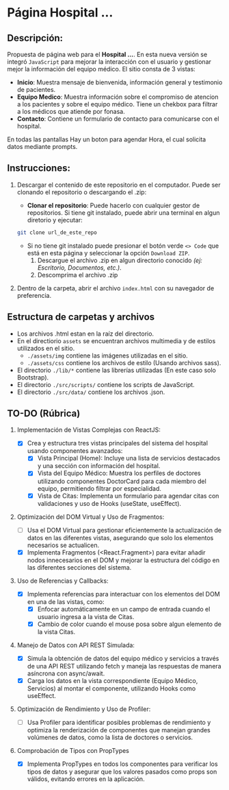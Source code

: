 # Página Hospital ...

## Descripción:

Propuesta de página web para el **Hospital ...**. En esta nueva versión se integró `JavaScript` para mejorar la interacción con el usuario y gestionar mejor la información del equipo médico. El sitio consta de 3 vistas:

- **Inicio**: Muestra mensaje de bienvenida, información general y testimonio de pacientes.
- **Equipo Medico**: Muestra información sobre el compromiso de atencion a los pacientes y sobre el equipo médico. Tiene un chekbox para filtrar a los médicos que atiende por fonasa.
- **Contacto**: Contiene un formulario de contacto para comunicarse con el hospital.

En todas las pantallas Hay un boton para agendar Hora, el cual solicita datos mediante prompts.

## Instrucciones:

1. Descargar el contenido de este repositorio en el computador. Puede ser clonando el repositorio o descargando el .zip:

   - **Clonar el repositorio**: Puede hacerlo con cualquier gestor de repositorios. Si tiene git instalado, puede abrir una terminal en algun diretorio y ejecutar:

   ```bash
   git clone url_de_este_repo
   ```

   - Si no tiene git instalado puede presionar el botón verde `<> Code` que está en esta página y seleccionar la opción `Download ZIP`.
     1. Descargue el archivo .zip en algun directorio conocido _(ej: Escritorio, Documentos, etc.)_.
     2. Descomprima el archivo .zip

2. Dentro de la carpeta, abrir el archivo `index.html` con su navegador de preferencia.

## Estructura de carpetas y archivos

- Los archivos .html estan en la raíz del directorio.
- En el directiorio `assets` se encuentran archivos multimedia y de estilos utilizados en el sitio.
  - `./assets/img` contiene las imágenes utilizadas en el sitio.
  - `./assets/css` contiene los archivos de estilo (Usando archivos sass).
- El directorio `./lib/*` contiene las librerías utilizadas (En este caso solo Bootstrap).
- El directorio `./src/scripts/` contiene los scripts de JavaScript.
- El directorio `./src/data/` contiene los archivos .json.

## TO-DO (Rúbrica)

1. Implementación de Vistas Complejas con ReactJS:

   - [x] Crea y estructura tres vistas principales del sistema del hospital usando componentes avanzados:
     - [x] Vista Principal (Home): Incluye una lista de servicios destacados y una sección con información del hospital.
     - [x] Vista del Equipo Médico: Muestra los perfiles de doctores utilizando componentes DoctorCard para cada miembro del equipo, permitiendo filtrar por especialidad.
     - [x] Vista de Citas: Implementa un formulario para agendar citas con validaciones y uso de Hooks (useState, useEffect).

2. Optimización del DOM Virtual y Uso de Fragmentos:

   - [ ] Usa el DOM Virtual para gestionar eficientemente la actualización de datos en las diferentes vistas, asegurando que solo los elementos necesarios se actualicen.
   - [x] Implementa Fragmentos (<React.Fragment>) para evitar añadir nodos innecesarios en el DOM y mejorar la estructura del código en las diferentes secciones del sistema.

3. Uso de Referencias y Callbacks:

   - [x] Implementa referencias para interactuar con los elementos del DOM en una de las vistas, como:
     - [x] Enfocar automáticamente en un campo de entrada cuando el usuario ingresa a la vista de Citas.
     - [x] Cambio de color cuando el mouse posa sobre algun elemento de la vista Citas.

4. Manejo de Datos con API REST Simulada:

   - [x] Simula la obtención de datos del equipo médico y servicios a través de una API REST utilizando fetch y maneja las respuestas de manera asíncrona con async/await.
   - [x] Carga los datos en la vista correspondiente (Equipo Médico, Servicios) al montar el componente, utilizando Hooks como useEffect.

5. Optimización de Rendimiento y Uso de Profiler:

   - [ ] Usa Profiler para identificar posibles problemas de rendimiento y optimiza la renderización de componentes que manejan grandes volúmenes de datos, como la lista de doctores o servicios.

6. Comprobación de Tipos con PropTypes

   - [x] Implementa PropTypes en todos los componentes para verificar los tipos de datos y asegurar que los valores pasados como props son válidos, evitando errores en la aplicación.
